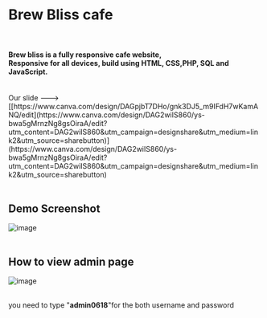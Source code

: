 <h1><strong>Brew Bliss cafe</strong><br><br></h1>
<h4>Brew bliss is a fully responsive cafe website,<br>
Responsive for all devices, build using HTML, CSS,PHP, SQL and JavaScript.<br><br></h4>
Our slide ---> [[https://www.canva.com/design/DAGpjbT7DHo/gnk3DJ5_m9IFdH7wKamANQ/edit](https://www.canva.com/design/DAG2wiIS860/ys-bwa5gMrnzNg8gsOiraA/edit?utm_content=DAG2wiIS860&utm_campaign=designshare&utm_medium=link2&utm_source=sharebutton)](https://www.canva.com/design/DAG2wiIS860/ys-bwa5gMrnzNg8gsOiraA/edit?utm_content=DAG2wiIS860&utm_campaign=designshare&utm_medium=link2&utm_source=sharebutton)<br><br>
<h2><strong>Demo Screenshot</strong><br></h2>

![image](https://github.com/user-attachments/assets/3cf1011e-737d-41e5-bf14-66e5712746c1)<br><br>

<h2><strong>How to view admin page</strong></h2>

![image](https://github.com/user-attachments/assets/911c48dc-d67a-418d-aa27-2e0e27541778)<br><br>

you need to type "<strong>admin0618</strong>"for the both username and password 



